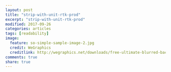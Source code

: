 ```yaml
---
layout: post
title: "strip-with-unit-rtk-prod"
excerpt: "strip-with-unit-rtk-prod"
modified: 2017-09-26
categories: articles
tags: [readability]
image:
  feature: so-simple-sample-image-2.jpg
  credit: WeGraphics
  creditlink: http://wegraphics.net/downloads/free-ultimate-blurred-background-pack/
comments: true
share: true
---
```

<div class="apester-strip" is-mobile-only="false" data-channel-tokens="5dbaa3f15db5860d7058ecfe" bottom-border-width="4" top-border-width="4"></div><script 
async src="https://static.apester.com/js/sdk/latest/apester-sdk.js"></script>
<br>
<!--
<div class="apester-media" data-media-id="5dbaa4eee7754a3029b4d65a" height="512"></div><script async src="https://static.apester.com/js/sdk/latest/apester-sdk.js"></script>
-->
